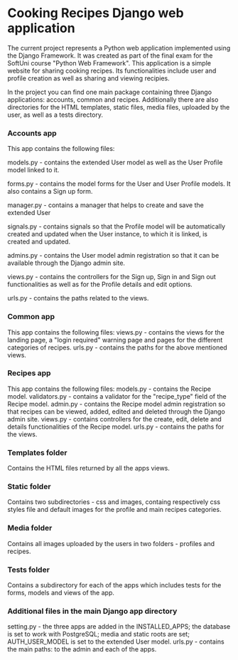 # Cooking Recipes Django web application
The current project represents a Python web application implemented using the Django Framework. It was created as part of the final exam for the SoftUni course "Python Web Framework".
This application is a simple website for sharing cooking recipes. Its functionalities include user and profile creation as well as sharing and viewing recipies.

In the project you can find one main package containing three Django applications: accounts, common and recipes. Additionally there are also directories for the HTML templates, static files, media files, uploaded by the user, as well as a tests directory.

### Accounts app
This app contains the following files:

models.py - contains the extended User model as well as the User Profile model linked to it.

forms.py - contains the model forms for the User and User Profile models. It also contains a Sign up form.

manager.py - contains a manager that helps to create and save the extended User

signals.py - contains signals so that the Profile model will be automatically created and updated when the User instance, to which it is linked, is created and updated.

admins.py - contains the User model admin registration so that it can be available through the Django admin site.

views.py - contains the controllers for the Sign up, Sign in and Sign out functionalities as well as for the Profile details and edit options.

urls.py - contains the paths related to the views.

### Common app
This app contains the following files:
views.py - contains the views for the landing page, a "login required" warning page and pages for the different categories of recipes.
urls.py - contains the paths for the above mentioned views.

### Recipes app
This app contains the following files:
models.py - contains the Recipe model.
validators.py - contains a validator for the "recipe_type" field of the Recipe model.
admin.py - contains the Recipe model admin registration so that recipes can be viewed, added, edited and deleted through the Django admin site.
views.py - contains controllers for the create, edit, delete and details functionalities of the Recipe model.
urls.py - contains the paths for the views.

### Templates folder
Contains the HTML files returned by all the apps views.

### Static folder
Contains two subdirectories - css and images, containg respectively css styles file and default images for the profile and main recipes categories.

### Media folder
Contains all images uploaded by the users in two folders - profiles and recipes.

### Tests folder
Contains a subdirectory for each of the apps which includes tests for the forms, models and views of the app.

### Additional files in the main Django app directory
setting.py - the three apps are added in the INSTALLED_APPS; the database is set to work with PostgreSQL; media and static roots are set; AUTH_USER_MODEL is set to the extended User model.
urls.py - contains the main paths: to the admin and each of the apps.
